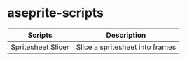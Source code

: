 # aseprite-scripts

|Scripts|Description|
|---------|----------|
|Spritesheet Slicer|Slice a spritesheet into frames|

